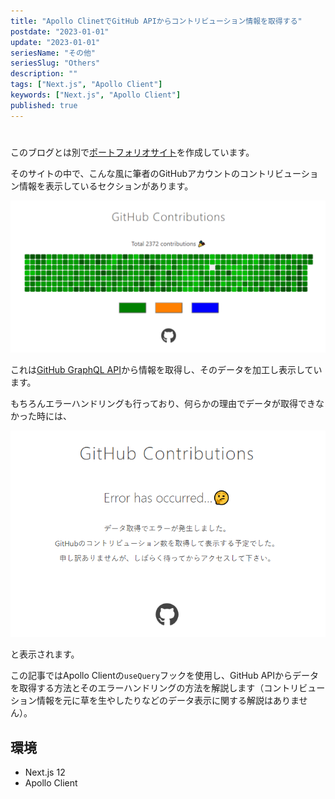 ```yaml
---
title: "Apollo ClinetでGitHub APIからコントリビューション情報を取得する"
postdate: "2023-01-01"
update: "2023-01-01"
seriesName: "その他"
seriesSlug: "Others"
description: ""
tags: ["Next.js", "Apollo Client"]
keywords: ["Next.js", "Apollo Client"]
published: true
---
```


# 

このブログとは別で[ポートフォリオサイト](https://www.toriwatari.work/)を作成しています。

そのサイトの中で、こんな風に筆者のGitHubアカウントのコントリビューション情報を表示しているセクションがあります。

![](./images/image01.png)

これは[GitHub GraphQL API](https://docs.github.com/en/graphql)から情報を取得し、そのデータを加工し表示しています。

もちろんエラーハンドリングも行っており、何らかの理由でデータが取得できなかった時には、

![](./images/image02.png)

と表示されます。

この記事ではApollo Clientの`useQuery`フックを使用し、GitHub APIからデータを取得する方法とそのエラーハンドリングの方法を解説します（コントリビューション情報を元に草を生やしたりなどのデータ表示に関する解説はありません）。

## 環境

- Next.js 12
- Apollo Client

